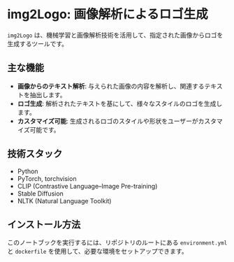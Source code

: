 # img2Logo: 画像解析によるロゴ生成

`img2Logo` は、機械学習と画像解析技術を活用して、指定された画像からロゴを生成するツールです。

## 主な機能

- **画像からのテキスト解析**: 与えられた画像の内容を解析し、関連するテキストを抽出します。
- **ロゴ生成**: 解析されたテキストを基にして、様々なスタイルのロゴを生成します。
- **カスタマイズ可能**: 生成されるロゴのスタイルや形状をユーザーがカスタマイズ可能です。

## 技術スタック

- Python
- PyTorch, torchvision
- CLIP (Contrastive Language–Image Pre-training)
- Stable Diffusion
- NLTK (Natural Language Toolkit)

## インストール方法

このノートブックを実行するには、リポジトリのルートにある `environment.yml` と `dockerfile` を使用して、必要な環境をセットアップできます。

